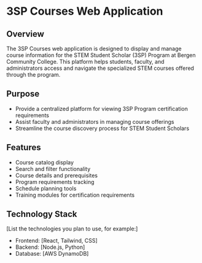 # 3SP Courses Web Application

## Overview

The 3SP Courses web application is designed to display and manage course information for the STEM Student Scholar (3SP) Program at Bergen Community College. This platform helps students, faculty, and administrators access and navigate the specialized STEM courses offered through the program.

## Purpose

- Provide a centralized platform for viewing 3SP Program certification requirements
- Assist faculty and administrators in managing course offerings
- Streamline the course discovery process for STEM Student Scholars

## Features

- Course catalog display
- Search and filter functionality
- Course details and prerequisites
- Program requirements tracking
- Schedule planning tools
- Training modules for certification requirements

## Technology Stack

[List the technologies you plan to use, for example:]

- Frontend: [React, Tailwind, CSS]
- Backend: [Node.js, Python]
- Database: [AWS DynamoDB]
